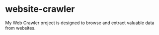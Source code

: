 # website-crawler
My Web Crawler project is designed to browse and extract valuable data from websites.
